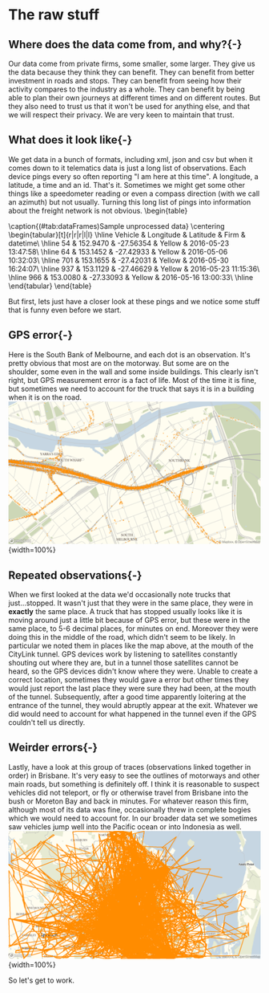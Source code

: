 # The raw stuff

## Where does the data come from, and why?{-}
Our data come from private firms, some smaller, some larger. They give us the data because they think they can benefit. They can benefit from better investment in roads and stops. They can benefit from seeing how their activity compares to the industry as a whole. They can benefit by being able to plan their own journeys at different times and on different routes. But they also need to trust us that it won't be used for anything else, and that we will respect their privacy. We are very keen to maintain that trust. 

## What does it look like{-}
We get data in a bunch of formats, including xml, json and csv but when it comes down to it telematics data is just a long list of observations. Each device pings every so often reporting "I am here at this time". A longitude, a latitude, a time and an id. That's it. Sometimes we might get some other things like a speedometer reading or even a compass direction (with we call an azimuth) but not usually. Turning this long list of pings into information about the freight network is not obvious.
\begin{table}

\caption{(\#tab:dataFrames)Sample unprocessed data}
\centering
\begin{tabular}[t]{r|r|r|l|l}
\hline
Vehicle & Longitude & Latitude & Firm & datetime\\
\hline
54 & 152.9470 & -27.56354 & Yellow & 2016-05-23 13:47:58\\
\hline
64 & 153.1452 & -27.42933 & Yellow & 2016-05-06 10:32:03\\
\hline
701 & 153.1655 & -27.42031 & Yellow & 2016-05-30 16:24:07\\
\hline
937 & 153.1129 & -27.46629 & Yellow & 2016-05-23 11:15:36\\
\hline
966 & 153.0080 & -27.33093 & Yellow & 2016-05-16 13:00:33\\
\hline
\end{tabular}
\end{table}

But first, lets just have a closer look at these pings and we notice some stuff that is funny even before we start.

## GPS error{-}

Here is the South Bank of Melbourne, and each dot is an observation. It's pretty obvious that most are on the motorway. But some are on the shoulder, some even in the wall and some inside buildings. This clearly isn't right, but GPS measurement error is a fact of life. Most of the time it is fine, but sometimes we need to account for the truck that says it is in a building when it is on the road. 
![the map as described in text](pics/southbankpings.png){width=100%}

## Repeated observations{-}

When we first looked at the data we'd occasionally note trucks that just...stopped. It wasn't just that they were in the same place, they were in **exactly** the same place. A truck that has stopped usually looks like it is moving around just a little bit because of GPS error, but these were in the same place, to 5-6 decimal places, for minutes on end. Moreover they were doing this in the middle of the road, which didn't seem to be likely. In particular we noted them in places like the map above, at the mouth of the CityLink tunnel. GPS devices work by listening to satellites constantly shouting out where they are, but in a tunnel those satellites cannot be heard, so the GPS devices didn't know where they were. Unable to create a correct location, sometimes they would gave a error but other times they would just report the last place they were sure they had been, at the mouth of the tunnel. Subsequently, after a good time apparently loitering at the entrance of the tunnel, they would abruptly appear at the exit. Whatever we did would need to account for what happened in the tunnel even if the GPS couldn't tell us directly.

## Weirder errors{-}

Lastly, have a look at this group of traces (observations linked together in order) in Brisbane. It's very easy to see the outlines of motorways and other main roads, but something is definitely off. I think it is reasonable to suspect vehicles did not teleport, or fly or otherwise travel from Brisbane into the bush or Moreton Bay and back in minutes. For whatever reason this firm, although most of its data was fine, occasionally threw in complete bogies which we would need to account for. In our broader data set we sometimes saw vehicles jump well into the Pacific ocean or into Indonesia as well.
![a map of Brisbane as described in the text](pics/yellow.png){width=100%}

So let's get to work.
